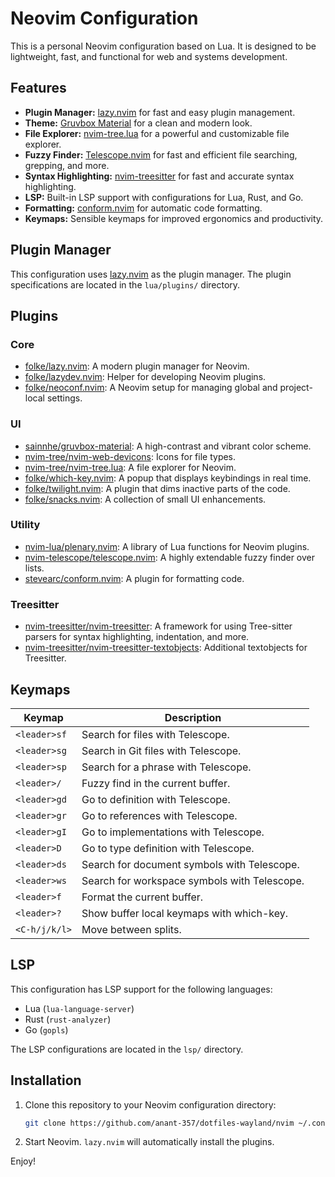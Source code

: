 <!--
Author: Anant Sharma
Email: anantsh.88@gmail.com
GitHub: https://github.com/anant-357
Date Created: 2025-07-12
Last Modified: 2025-07-13
Description: Document to understand my nvim config
-->

# Neovim Configuration

This is a personal Neovim configuration based on Lua. It is designed to be lightweight, fast, and functional for web and systems development.

## Features

-   **Plugin Manager:** [lazy.nvim](https://github.com/folke/lazy.nvim) for fast and easy plugin management.
-   **Theme:** [Gruvbox Material](https://github.com/sainnhe/gruvbox-material) for a clean and modern look.
-   **File Explorer:** [nvim-tree.lua](https://github.com/nvim-tree/nvim-tree.lua) for a powerful and customizable file explorer.
-   **Fuzzy Finder:** [Telescope.nvim](https://github.com/nvim-telescope/telescope.nvim) for fast and efficient file searching, grepping, and more.
-   **Syntax Highlighting:** [nvim-treesitter](https://github.com/nvim-treesitter/nvim-treesitter) for fast and accurate syntax highlighting.
-   **LSP:** Built-in LSP support with configurations for Lua, Rust, and Go.
-   **Formatting:** [conform.nvim](https://github.com/stevearc/conform.nvim) for automatic code formatting.
-   **Keymaps:** Sensible keymaps for improved ergonomics and productivity.

## Plugin Manager

This configuration uses [lazy.nvim](https://github.com/folke/lazy.nvim) as the plugin manager. The plugin specifications are located in the `lua/plugins/` directory.

## Plugins

### Core

-   [folke/lazy.nvim](https://github.com/folke/lazy.nvim): A modern plugin manager for Neovim.
-   [folke/lazydev.nvim](https://github.com/folke/lazydev.nvim): Helper for developing Neovim plugins.
-   [folke/neoconf.nvim](https://github.com/folke/neoconf.nvim): A Neovim setup for managing global and project-local settings.

### UI

-   [sainnhe/gruvbox-material](https://github.com/sainnhe/gruvbox-material): A high-contrast and vibrant color scheme.
-   [nvim-tree/nvim-web-devicons](https://github.com/nvim-tree/nvim-web-devicons): Icons for file types.
-   [nvim-tree/nvim-tree.lua](https://github.com/nvim-tree/nvim-tree.lua): A file explorer for Neovim.
-   [folke/which-key.nvim](https://github.com/folke/which-key.nvim): A popup that displays keybindings in real time.
-   [folke/twilight.nvim](https://github.com/folke/twilight.nvim): A plugin that dims inactive parts of the code.
-   [folke/snacks.nvim](https://github.com/folke/snacks.nvim): A collection of small UI enhancements.

### Utility

-   [nvim-lua/plenary.nvim](https://github.com/nvim-lua/plenary.nvim): A library of Lua functions for Neovim plugins.
-   [nvim-telescope/telescope.nvim](https://github.com/nvim-telescope/telescope.nvim): A highly extendable fuzzy finder over lists.
-   [stevearc/conform.nvim](https://github.com/stevearc/conform.nvim): A plugin for formatting code.

### Treesitter

-   [nvim-treesitter/nvim-treesitter](https://github.com/nvim-treesitter/nvim-treesitter): A framework for using Tree-sitter parsers for syntax highlighting, indentation, and more.
-   [nvim-treesitter/nvim-treesitter-textobjects](https://github.com/nvim-treesitter/nvim-treesitter-textobjects): Additional textobjects for Treesitter.

## Keymaps

| Keymap        | Description                               |
| ------------- | ----------------------------------------- |
| `<leader>sf`  | Search for files with Telescope.          |
| `<leader>sg`  | Search in Git files with Telescope.       |
| `<leader>sp`  | Search for a phrase with Telescope.       |
| `<leader>/`   | Fuzzy find in the current buffer.         |
| `<leader>gd`  | Go to definition with Telescope.          |
| `<leader>gr`  | Go to references with Telescope.          |
| `<leader>gI`  | Go to implementations with Telescope.     |
| `<leader>D`   | Go to type definition with Telescope.     |
| `<leader>ds`  | Search for document symbols with Telescope. |
| `<leader>ws`  | Search for workspace symbols with Telescope.|
| `<leader>f`   | Format the current buffer.                |
| `<leader>?`   | Show buffer local keymaps with which-key. |
| `<C-h/j/k/l>` | Move between splits.                      |

## LSP

This configuration has LSP support for the following languages:

-   Lua (`lua-language-server`)
-   Rust (`rust-analyzer`)
-   Go (`gopls`)

The LSP configurations are located in the `lsp/` directory.

## Installation

1.  Clone this repository to your Neovim configuration directory:
    ```bash
    git clone https://github.com/anant-357/dotfiles-wayland/nvim ~/.config/nvim
    ```
2.  Start Neovim. `lazy.nvim` will automatically install the plugins.

Enjoy!
